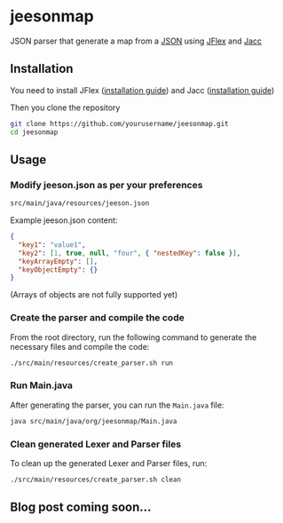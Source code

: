 # jeesonmap
JSON parser that generate a map from a [JSON](https://www.json.org/json-en.html) using [JFlex](https://www.jflex.de/) and [Jacc](https://web.cecs.pdx.edu/~mpj/jacc/)

## Installation

You need to install JFlex ([installation guide](https://www.jflex.de/manual.html#Installing)) and Jacc ([installation guide](https://github.com/zipwith/jacc/tree/master?tab=readme-ov-file#installation))

Then you clone the repository

~~~sh
git clone https://github.com/yourusername/jeesonmap.git
cd jeesonmap
~~~

## Usage

### Modify jeeson.json as per your preferences

~~~sh
src/main/java/resources/jeeson.json
~~~

Example jeeson.json content:

~~~json
{
  "key1": "value1",
  "key2": [1, true, null, "four", { "nestedKey": false }],
  "keyArrayEmpty": [],
  "keyObjectEmpty": {}
}
~~~

(Arrays of objects are not fully supported yet)

### Create the parser and compile the code

From the root directory, run the following command to generate the necessary files and compile the code:

```sh
./src/main/resources/create_parser.sh run
```

### Run Main.java

After generating the parser, you can run the `Main.java` file:

```sh
java src/main/java/org/jeesonmap/Main.java
```

### Clean generated Lexer and Parser files

To clean up the generated Lexer and Parser files, run:

```sh
./src/main/resources/create_parser.sh clean
```

## Blog post coming soon...

